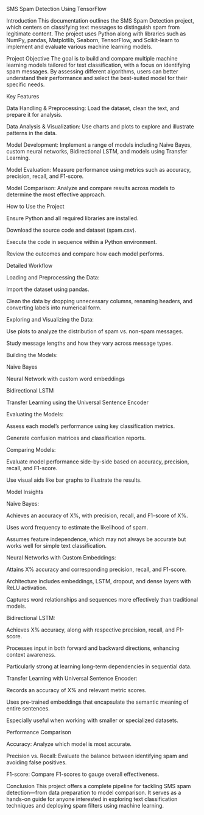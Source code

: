 SMS Spam Detection Using TensorFlow

Introduction
This documentation outlines the SMS Spam Detection project, which centers on classifying text messages to distinguish spam from legitimate content. The project uses Python along with libraries such as NumPy, pandas, Matplotlib, Seaborn, TensorFlow, and Scikit-learn to implement and evaluate various machine learning models.


Project Objective
The goal is to build and compare multiple machine learning models tailored for text classification, with a focus on identifying spam messages. By assessing different algorithms, users can better understand their performance and select the best-suited model for their specific needs.


Key Features

Data Handling & Preprocessing: Load the dataset, clean the text, and prepare it for analysis.

Data Analysis & Visualization: Use charts and plots to explore and illustrate patterns in the data.

Model Development: Implement a range of models including Naive Bayes, custom neural networks, Bidirectional LSTM, and models using Transfer Learning.

Model Evaluation: Measure performance using metrics such as accuracy, precision, recall, and F1-score.

Model Comparison: Analyze and compare results across models to determine the most effective approach.


How to Use the Project

Ensure Python and all required libraries are installed.

Download the source code and dataset (spam.csv).

Execute the code in sequence within a Python environment.

Review the outcomes and compare how each model performs.

Detailed Workflow

Loading and Preprocessing the Data:

Import the dataset using pandas.

Clean the data by dropping unnecessary columns, renaming headers, and converting labels into numerical form.

Exploring and Visualizing the Data:

Use plots to analyze the distribution of spam vs. non-spam messages.

Study message lengths and how they vary across message types.

Building the Models:

Naive Bayes

Neural Network with custom word embeddings

Bidirectional LSTM

Transfer Learning using the Universal Sentence Encoder

Evaluating the Models:

Assess each model’s performance using key classification metrics.

Generate confusion matrices and classification reports.

Comparing Models:

Evaluate model performance side-by-side based on accuracy, precision, recall, and F1-score.

Use visual aids like bar graphs to illustrate the results.


Model Insights

Naive Bayes:

Achieves an accuracy of X%, with precision, recall, and F1-score of X%.

Uses word frequency to estimate the likelihood of spam.

Assumes feature independence, which may not always be accurate but works well for simple text classification.

Neural Networks with Custom Embeddings:

Attains X% accuracy and corresponding precision, recall, and F1-score.

Architecture includes embeddings, LSTM, dropout, and dense layers with ReLU activation.

Captures word relationships and sequences more effectively than traditional models.

Bidirectional LSTM:

Achieves X% accuracy, along with respective precision, recall, and F1-score.

Processes input in both forward and backward directions, enhancing context awareness.

Particularly strong at learning long-term dependencies in sequential data.

Transfer Learning with Universal Sentence Encoder:

Records an accuracy of X% and relevant metric scores.

Uses pre-trained embeddings that encapsulate the semantic meaning of entire sentences.

Especially useful when working with smaller or specialized datasets.

Performance Comparison

Accuracy: Analyze which model is most accurate.

Precision vs. Recall: Evaluate the balance between identifying spam and avoiding false positives.

F1-score: Compare F1-scores to gauge overall effectiveness.


Conclusion
This project offers a complete pipeline for tackling SMS spam detection—from data preparation to model comparison. It serves as a hands-on guide for anyone interested in exploring text classification techniques and deploying spam filters using machine learning.
